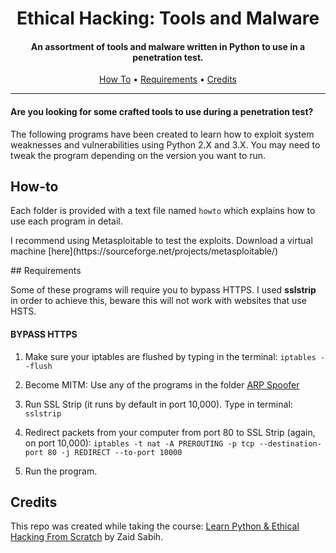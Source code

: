 <h1 align="center"> Ethical Hacking: Tools and Malware</h1>
<h4 align="center">An assortment of tools and malware written in Python to use in a penetration test.</h4>

<p align="center">
  <a href="#How-to">How To</a> •
  <a href="#Requirements">Requirements</a> •
  <a href="#Credits">Credits</a>
</p>

___

<h4>Are you looking for some crafted tools to use during a penetration test?</h4>
<p>
The following programs have been created to learn how to exploit system weaknesses and vulnerabilities using Python 2.X and 3.X.
You may need to tweak the program depending on the version you want to run.  
</p>

## How-to

Each folder is provided with a text file named ```howto``` which explains how to use each program in detail. 
<p>
I recommend using Metasploitable to test the exploits. Download a virtual machine [here](https://sourceforge.net/projects/metasploitable/)

</p>
## Requirements

Some of these programs will require you to bypass HTTPS. I used <strong>sslstrip</strong> in order to achieve this, beware this will not work with websites that use HSTS.

<h4>BYPASS HTTPS</h4>

1. Make sure your iptables are flushed by typing in the terminal: `iptables --flush`

2. Become MITM: Use any of the programs in the folder [ARP Spoofer](/ARP%20Spoofer/arp_spoofy_cmmdlineargs.py)

3. Run SSL Strip (it runs by default in port 10,000). Type in terminal: `sslstrip`

4. Redirect packets from your computer from port 80 to SSL Strip (again, on port 10,000): `iptables -t nat -A PREROUTING -p tcp --destination-port 80 -j REDIRECT --to-port 10000`

5. Run the program. 

## Credits

This repo was created while taking the course: [Learn Python & Ethical Hacking From Scratch](https://www.udemy.com/course/learn-python-and-ethical-hacking-from-scratch) by Zaid Sabih. 
